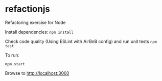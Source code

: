 # refactionjs
Refactoring exercise for Node

Install dependencies:
`npm install`

Check code quality (Using ESLint with AirBnB config) and run unit tests
`npm test`

To run:
```
npm start
```
Browse to [http://localhost:3000](http://localhost:3000)
